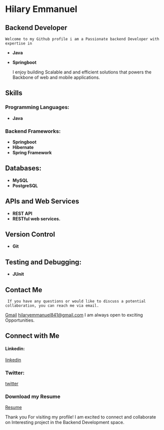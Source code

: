 #  Hilary Emmanuel

##  Backend Developer
    Welcome to my Github profile i am a Passionate backend Developer with expertise in 
   - **Java**
   - **Springboot**


     I enjoy building Scalable and and efficient solutions that powers the Backbone of web  and mobile applications.
     
     
##   Skills
###  Programming Languages:
-    **Java**

###  Backend Frameworks:
-    **Springboot**
-    **Hibernate**
-    **Spring Framework**

##   Databases:
-    **MySQL**
-    **PostgreSQL**

##   APIs and Web Services
-    **REST API**
-    **RESTful web services.**

##  Version Control
-   **Git**

##  Testing and Debugging:
-   **JUnit**

##   Contact Me
     If you have any questions or would like to discuss a potential collaboration, you can reach me via email.
   [Gmail](https://www.linkedin.com/in/hilary-emmanuel-080044240)
   hilaryemmanuel841@gmail.com
     I am always open to exciting Opportunities.

##  Connect with Me
#### Linkedin:
[linkedin](https://www.linkedin.com/in/hilary-emmanuel-080044240)

### Twitter:
[twitter](https://twitter.com/HilaryEmmanue15)

### Download my Resume
[Resume](https://github.com/2005Emmanuel/Resume/blob/main/Resume-Hilary-Emmanuel.pdf)


Thank you For visiting my profile! I am excited to connect and collaborate on Interesting project in the Backend Development space.
